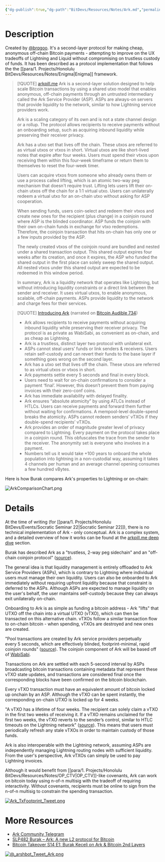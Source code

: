 ```yaml
---
{"dg-publish":true,"dg-path":"BitDevs/Resources/Notes/Ark.md","permalink":"/bit-devs/resources/notes/ark/","title":"Ark","noteIcon":"3","created":"2023-05-25T08:46:04.999-10:00","updated":"2023-05-29T11:59:56.050-10:00"}
---
```



# Description

Created by [@brqgoo](https://twitter.com/brqgoo). It's a second-layer protocol for making cheap, anonymous off-chain Bitcoin payments - attempting to improve on the UX tradeoffs of Lightning and Liquid without compromising on trustless custody of funds. It has been described as a protocol implementation that follows the the [[para/1. Projects/Honolulu BitDevs/Resources/Notes/Enigma\|Enigma]] framework.

> [!QUOTE] [arkpill.me](https://www.arkpill.me/)
> Ark is a second-layer solution designed to help scale Bitcoin transactions by using a shared utxo model that enables anonymous, off-chain payments through an untrusted intermediary called the Ark Service Provider (ASP). ASPs are always-on servers that provide liquidity to the network, similar to how Lightning service providers work.
> 
> Ark is a scaling category of its own and is not a state channel design or a rollup. The protocol allows recipients to receive payments without an onboarding setup, such as acquiring inbound liquidity while preserving their receiver privacy.
> 
> Ark has a utxo set that lives off the chain. These utxos are referred to as virtual utxos or vtxos in short. Virtual utxos are like short-lived notes that expire after four weeks. Users must spend their vtxos upon receiving them within this four-week timeframe or return them to themselves to reset the four-week timer. 
> 
> Users can acquire vtxos from someone who already owns them or use a process called lifting, which is an atomic two-way peg mechanism that doesn't require trust. Lifting lets users lift their on-chain utxos off the chain for a 1:1 virtual utxo. Users can unilaterally redeem a virtual utxo for an on-chain utxo without asking for ASP cooperation.
> 
> When sending funds, users coin-select and redeem their vtxos and create new ones for the recipient (plus change) in a coinjoin round where ASP is the blinded coordinator. ASP funds the coinjoin with their own on-chain funds in exchange for vtxo redemptions. Therefore, the coinjoin transaction that hits on-chain has only one or a few inputs provided by the ASP. 
> 
> The newly created vtxos of the coinjoin round are bundled and nested under a shared transaction output. This shared output expires four weeks after its creation, and once it expires, the ASP who funded the shared output in the first place can solely sweep the shared output. All nested vtxos under this shared output are expected to be redeemed in this window period.
> 
> In summary, Ark is a liquidity network that operates like Lightning, but without introducing liquidity constraints or a direct link between the sender and receiver. It uses virtual utxos, to enable anonymous, scalable, off-chain payments. ASPs provide liquidity to the network and charge fees for their services.

> [!QUOTE] [Introducing Ark](https://burakkeceli.medium.com/introducing-ark-6f87ae45e272) (narrated on [Bitcoin Audible 734](https://fountain.fm/episode/HwfNHEd6chfAsaAqvtYA))
> - Ark allows recipients to receive payments without acquiring inbound liquidity while preserving their receiver privacy. The protocol is as private as WabiSabi, as convenient as on-chain, and as cheap as Lightning.
> - Ark is a trustless, distinct layer two protocol with unilateral exit.
> - ASPs cannot steal users’ funds or link senders & receivers. Users retain self-custody and can revert their funds to the base layer if something goes wrong on the second layer.
> - Ark has a utxo set that lives off the chain. These utxos are referred to as virtual utxos or vtxos in short.
> - Ark payments settle every 5 seconds and final in every block.
> - Users need to wait for on-chain confirmations to consider a payment ‘final’. However, this doesn’t prevent them from paying invoices with their zero-conf coins.
> - Ark has immediate availability with delayed finality.
> - Ark ensures “absolute atomicity” by using ATLCs instead of HTLCs. Users can receive payments and forward them further without waiting for confirmations. A mempool-level double-spend breaks the atomicity. ASPs cannot redeem senders’ vTXOs if they double-spend recipients’ vTXOs.
> - Ark provides an order of magnitude greater level of privacy compared to Lightning. Every payment on the protocol takes place in a coinjoin round. This obfuscates the trace from the sender to the receiver. The anonymity set is everyone who involves in a payment.
> - Numbers tell us it would take +100 years to onboard the whole population into lightning in a non-custodial way, assuming it takes 4 channels per human and an average channel opening consumes a few hundred vBytes.

Here is how Burak compares Ark's properties to Lightning or on-chain:

![ArkComparisonChart.png](/img/user/para/artifacts/ArkComparisonChart.png)

# Details

At the time of writing (for [[para/1. Projects/Honolulu BitDevs/Events/Socratic Seminar 22\|Socratic Seminar 22]]), there is no technical implementation of Ark - only conceptual. Ark is a complex system, and a detailed overview of how it works can be found at the [arkpill.me deep dive](https://www.arkpill.me/deep-dive) section.

Burak has described Ark as a "trustless, 2-way peg sidechain" and an "off-chain coinjoin protocol" ([source](https://www.youtube.com/watch?v=iQ7TLBhh9r4)).

The general idea is that liquidity management is entirely offloaded to Ark Service Providers (ASPs), which is contrary to Lightning where individual users must manage their own liquidity. Users can also be onboarded to Ark immediately without requiring upfront liquidity because that constraint is deferred to the ASPs. Although ASPs are expected to manage liquidity on the user's behalf, the user maintains self-custody because they can always exit unilaterally on-chain.

Onboarding to Ark is as simple as funding a bitcoin address - Ark "lifts" that UTXO off the chain into a virtual UTXO (vTXO), which can then be transacted on this alternative chain. vTXOs follow a similar transaction flow to on-chain bitcoin - when spending, vTXOs are destroyed and new ones are created.

"Pool transactions are created by Ark service providers perpetually every 5 seconds, which are effectively blinded, footprint-minimal, rapid coinjoin rounds" ([source](https://www.arkpill.me/deep-dive)).  The coinjoin component of Ark will be based off of [WabiSabi](https://eprint.iacr.org/2021/206.pdf).

Transactions on Ark are settled with each 5-second interval by ASPs broadcasting bitcoin transactions containing metadata that represent these vTXO state updates, and transactions are considered final once the corresponding blocks have been confirmed on the bitcoin blockchain.

Every vTXO transaction must have an equivalent amount of bitcoin locked up onchain by an ASP. Although the vTXO can be spent instantly, the corresponding on-chain UTXO is locked up for 4 weeks.

"A vTXO has a lifetime of four weeks. The recipient can solely claim a vTXO in the first two weeks of receiving it. If a vTXO remains unclaimed for the first two weeks, the vTXO reverts to the sender’s control, similar to HTLC timeouts on the Lightning network" ([source](https://www.arkpill.me/deep-dive)). This means that users must periodically refresh any stale vTXOs in order to maintain custody of those funds.

Ark is also interoperable with the Lightning network, assuming ASPs are independently managing Lightning routing nodes with sufficient liquidity. From the user's perspective, Ark vTXOs can simply be used to pay Lightning invoices. 

Although it would benefit from [[para/1. Projects/Honolulu BitDevs/Resources/Notes/OP_CTV\|OP_CTV]]-like covenants, Ark can work on bitcoin today using n-of-n multisig with the tradeoff of requiring interactivity. Without covenants, recipients must be online to sign from the n-of-n multisig to constrain the spending transaction.

[![Ark_TxFootprint_Tweet.png](/img/user/para/artifacts/Ark_TxFootprint_Tweet.png)](https://twitter.com/brqgoo/status/1661467837800787969?s=20)



# More Resources
- [Ark Community Telegram](https://t.me/ark_network_community)
- [SLP482 Burak – Ark: A new L2 protocol for Bitcoin](http://stephanlivera.com/482)
- [Bitcoin Takeover S14 E1: Burak Keceli on Ark & Bitcoin 2nd Layers](https://www.youtube.com/watch?v=iQ7TLBhh9r4)

[![@_arshbot_Tweet_Ark.png](/img/user/para/artifacts/@_arshbot_Tweet_Ark.png)](https://twitter.com/_arshbot/status/1661929814427860997)

